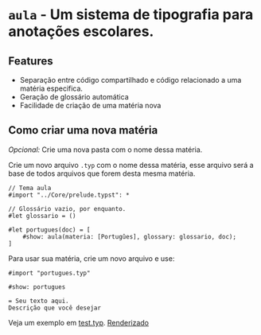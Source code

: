 # `aula` - Um sistema de tipografia para anotações escolares.

## Features

- Separação entre código compartilhado e código relacionado a uma matéria especifica.
- Geração de glossário automática
- Facilidade de criação de uma matéria nova

## Como criar uma nova matéria
*Opcional:* Crie uma nova pasta com o nome dessa matéria.

Crie um novo arquivo `.typ` com o nome dessa matéria, esse arquivo será a base de todos arquivos que forem desta mesma matéria.
```typst
// Tema aula
#import "../Core/prelude.typst": *

// Glossário vazio, por enquanto.
#let glossario = ()

#let portugues(doc) = [
    #show: aula(materia: [Portugûes], glossary: glossario, doc);
]
```

Para usar sua matéria, crie um novo arquivo e use:
```typst
#import "portugues.typ"

#show: portugues

= Seu texto aqui.
Descrição que você desejar
```

Veja um exemplo em [test.typ](test.typ). [Renderizado](test.pdf)



